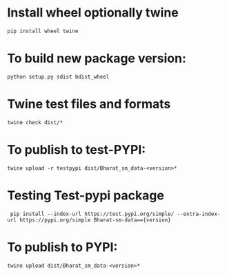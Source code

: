 # Install wheel optionally twine
```shell
pip install wheel twine
```

# To build new package version:

```shell
python setup.py sdist bdist_wheel
```


# Twine test files and formats
```shell
twine check dist/*
```

# To publish to test-PYPI:
```shell
twine upload -r testpypi dist/Bharat_sm_data-<version>*
```

# Testing Test-pypi package

```shell
 pip install --index-url https://test.pypi.org/simple/ --extra-index-url https://pypi.org/simple Bharat-sm-data=={version}
```


# To publish to PYPI:
```shell
twine upload dist/Bharat_sm_data-<version>*
```